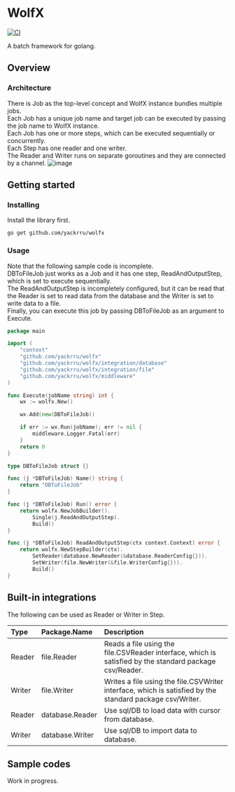 # WolfX

[![CI](https://github.com/yackrru/wolfx/actions/workflows/ci.yml/badge.svg)](https://github.com/yackrru/wolfx/actions/workflows/ci.yml)

A batch framework for golang.

## Overview
### Architecture
There is Job as the top-level concept and WolfX instance bundles multiple jobs.  
Each Job has a unique job name and target job can be executed by passing the job name to WolfX instance.  
Each Job has one or more steps, which can be executed sequentially or concurrently.  
Each Step has one reader and one writer.  
The Reader and Writer runs on separate goroutines and they are connected by a channel.
![image](https://user-images.githubusercontent.com/50540555/154090445-92841692-c5b2-46b1-b2b2-6f503d96c25f.png)

## Getting started
### Installing
Install the library first.
```
go get github.com/yackrru/wolfx
```
### Usage
Note that the following sample code is incomplete.  
DBToFileJob just works as a Job and it has one step, ReadAndOutputStep, which is set to execute sequentially.  
The ReadAndOutputStep is incompletely configured,
but it can be read that the Reader is set to read data from the database and the Writer is set to write data to a file.  
Finally, you can execute this job by passing DBToFileJob as an argument to Execute.
```go
package main

import (
	"context"
	"github.com/yackrru/wolfx"
	"github.com/yackrru/wolfx/integration/database"
	"github.com/yackrru/wolfx/integration/file"
	"github.com/yackrru/wolfx/middleware"
)

func Execute(jobName string) int {
	wx := wolfx.New()

	wx.Add(new(DBToFileJob))

	if err := wx.Run(jobName); err != nil {
		middleware.Logger.Fatal(err)
	}
	return 0
}

type DBToFileJob struct {}

func (j *DBToFileJob) Name() string {
	return "DBToFileJob"
}

func (j *DBToFileJob) Run() error {
	return wolfx.NewJobBuilder().
		Single(j.ReadAndOutputStep).
		Build()
}

func (j *DBToFileJob) ReadAndOutputStep(ctx context.Context) error {
	return wolfx.NewStepBuilder(ctx).
		SetReader(database.NewReader(&database.ReaderConfig{})).
		SetWriter(file.NewWriter(&file.WriterConfig{})).
		Build()
}
```

## Built-in integrations
The following can be used as Reader or Writer in Step.

| Type   | Package.Name    | Description                                                                                              |
|:-------|:----------------|:---------------------------------------------------------------------------------------------------------|
| Reader | file.Reader     | Reads a file using the file.CSVReader interface, which is satisfied by the standard package csv/Reader.  |
| Writer | file.Writer     | Writes a file using the file.CSVWriter interface, which is satisfied by the standard package csv/Writer. |
| Reader | database.Reader | Use sql/DB to load data with cursor from database.                                                       |
| Writer | database.Writer | Use sql/DB to import data to database.                                                                   |

## Sample codes
Work in progress.
